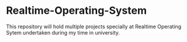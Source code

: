 # Realtime-Operating-System
This repository will hold multiple projects specially at Realtime Operating Sytem undertaken during my time in university.
